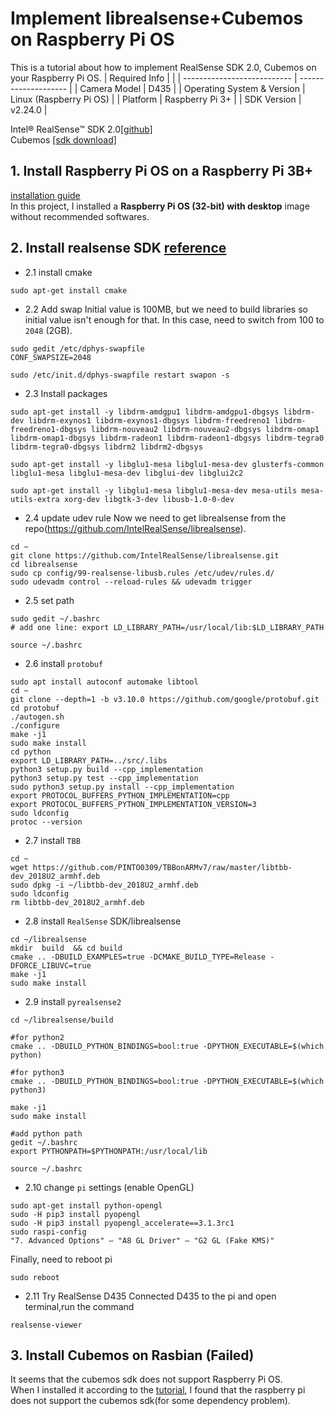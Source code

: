 # Implement librealsense+Cubemos on Raspberry Pi OS
This is a tutorial about how to implement RealSense SDK 2.0, Cubemos on your Raspberry Pi OS.
| Required Info               |                      |
| --------------------------- | -------------------- |
| Camera Model                | D435               |
| Operating System & Version  | Linux (Raspberry Pi OS) |
| Platform                    | Raspberry Pi 3+      |
| SDK Version                 | v2.24.0              |

Intel® RealSense™ SDK 2.0[[github]](https://github.com/IntelRealSense/librealsense)  
Cubemos [[sdk download]](https://www.intelrealsense.com/skeleton-tracking/) 

## 1. Install Raspberry Pi OS on a Raspberry Pi 3B+
  [installation guide](https://www.raspberrypi.org/documentation/installation/installing-images/README.md)  
  In this project, I installed a **Raspberry Pi OS (32-bit) with desktop** image without recommended softwares.
  
## 2. Install realsense SDK [reference](https://github.com/IntelRealSense/librealsense/blob/master/doc/installation_raspbian.md)
- 2.1 install cmake
```
sudo apt-get install cmake
```
- 2.2 Add swap
Initial value is 100MB, but we need to build libraries so initial value isn't enough for that.
In this case, need to switch from 100 to `2048` (2GB).  
```
sudo gedit /etc/dphys-swapfile
CONF_SWAPSIZE=2048

sudo /etc/init.d/dphys-swapfile restart swapon -s
```

- 2.3 Install packages
```
sudo apt-get install -y libdrm-amdgpu1 libdrm-amdgpu1-dbgsys libdrm-dev libdrm-exynos1 libdrm-exynos1-dbgsys libdrm-freedreno1 libdrm-freedreno1-dbgsys libdrm-nouveau2 libdrm-nouveau2-dbgsys libdrm-omap1 libdrm-omap1-dbgsys libdrm-radeon1 libdrm-radeon1-dbgsys libdrm-tegra0 libdrm-tegra0-dbgsys libdrm2 libdrm2-dbgsys

sudo apt-get install -y libglu1-mesa libglu1-mesa-dev glusterfs-common libglu1-mesa libglu1-mesa-dev libglui-dev libglui2c2

sudo apt-get install -y libglu1-mesa libglu1-mesa-dev mesa-utils mesa-utils-extra xorg-dev libgtk-3-dev libusb-1.0-0-dev
```

- 2.4 update udev rule
Now we need to get librealsense from the repo(https://github.com/IntelRealSense/librealsense).
```
cd ~
git clone https://github.com/IntelRealSense/librealsense.git
cd librealsense
sudo cp config/99-realsense-libusb.rules /etc/udev/rules.d/ 
sudo udevadm control --reload-rules && udevadm trigger 

```

- 2.5 set path
```
sudo gedit ~/.bashrc
# add one line: export LD_LIBRARY_PATH=/usr/local/lib:$LD_LIBRARY_PATH

source ~/.bashrc

```

- 2.6 install `protobuf`
```
sudo apt install autoconf automake libtool
cd ~
git clone --depth=1 -b v3.10.0 https://github.com/google/protobuf.git
cd protobuf
./autogen.sh
./configure
make -j1
sudo make install
cd python
export LD_LIBRARY_PATH=../src/.libs
python3 setup.py build --cpp_implementation 
python3 setup.py test --cpp_implementation
sudo python3 setup.py install --cpp_implementation
export PROTOCOL_BUFFERS_PYTHON_IMPLEMENTATION=cpp
export PROTOCOL_BUFFERS_PYTHON_IMPLEMENTATION_VERSION=3
sudo ldconfig
protoc --version
```

- 2.7 install `TBB`
```
cd ~
wget https://github.com/PINTO0309/TBBonARMv7/raw/master/libtbb-dev_2018U2_armhf.deb
sudo dpkg -i ~/libtbb-dev_2018U2_armhf.deb
sudo ldconfig
rm libtbb-dev_2018U2_armhf.deb
```

- 2.8 install `RealSense` SDK/librealsense
```
cd ~/librealsense
mkdir  build  && cd build
cmake .. -DBUILD_EXAMPLES=true -DCMAKE_BUILD_TYPE=Release -DFORCE_LIBUVC=true
make -j1
sudo make install
```

- 2.9 install `pyrealsense2`
```
cd ~/librealsense/build

#for python2
cmake .. -DBUILD_PYTHON_BINDINGS=bool:true -DPYTHON_EXECUTABLE=$(which python)

#for python3
cmake .. -DBUILD_PYTHON_BINDINGS=bool:true -DPYTHON_EXECUTABLE=$(which python3)

make -j1
sudo make install

#add python path
gedit ~/.bashrc
export PYTHONPATH=$PYTHONPATH:/usr/local/lib

source ~/.bashrc

```

- 2.10 change `pi` settings (enable OpenGL)
```
sudo apt-get install python-opengl
sudo -H pip3 install pyopengl
sudo -H pip3 install pyopengl_accelerate==3.1.3rc1
sudo raspi-config
"7. Advanced Options" – "A8 GL Driver" – "G2 GL (Fake KMS)"
```

Finally, need to reboot pi
```
sudo reboot
```


- 2.11 Try RealSense D435
Connected D435 to the pi and open terminal,run the command
```
realsense-viewer
```

## 3. Install Cubemos on Rasbian (Failed)
It seems that the cubemos sdk does not support Raspberry Pi OS.  
When I installed it according to the [tutorial](https://dev.intelrealsense.com/docs/skeleton-tracking-sdk-installation-guide), I found that the raspberry pi does not support the cubemos sdk(for some dependency problem).
